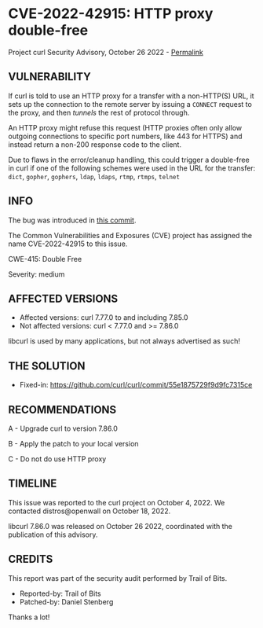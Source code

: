 CVE-2022-42915: HTTP proxy double-free
======================================

Project curl Security Advisory, October 26 2022 -
[Permalink](https://curl.se/docs/CVE-2022-42915.html)

VULNERABILITY
-------------

If curl is told to use an HTTP proxy for a transfer with a non-HTTP(S) URL, it
sets up the connection to the remote server by issuing a `CONNECT` request to
the proxy, and then *tunnels* the rest of protocol through.

An HTTP proxy might refuse this request (HTTP proxies often only allow
outgoing connections to specific port numbers, like 443 for HTTPS) and instead
return a non-200 response code to the client.

Due to flaws in the error/cleanup handling, this could trigger a double-free
in curl if one of the following schemes were used in the URL for the transfer:
`dict`, `gopher`, `gophers`, `ldap`, `ldaps`, `rtmp`, `rtmps`, `telnet`

INFO
----

The bug was introduced in [this commit](https://github.com/curl/curl/commit/51c0ebcff2140c3).

The Common Vulnerabilities and Exposures (CVE) project has assigned the name
CVE-2022-42915 to this issue.

CWE-415: Double Free

Severity: medium

AFFECTED VERSIONS
-----------------

- Affected versions: curl 7.77.0 to and including 7.85.0
- Not affected versions: curl < 7.77.0 and >= 7.86.0

libcurl is used by many applications, but not always advertised as such!

THE SOLUTION
------------

- Fixed-in: https://github.com/curl/curl/commit/55e1875729f9d9fc7315ce

RECOMMENDATIONS
--------------

 A - Upgrade curl to version 7.86.0

 B - Apply the patch to your local version
 
 C - Do not do use HTTP proxy
 
TIMELINE
--------

This issue was reported to the curl project on October 4, 2022. We contacted
distros@openwall on October 18, 2022.

libcurl 7.86.0 was released on October 26 2022, coordinated with the
publication of this advisory.

CREDITS
-------

This report was part of the security audit performed by Trail of Bits.

- Reported-by: Trail of Bits
- Patched-by: Daniel Stenberg

Thanks a lot!
